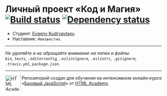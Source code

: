 # Личный проект «Код и Магия» [![Build status][travis-image]][travis-url] [![Dependency status][dependency-image]][dependency-url]

* Студент: [Evgeny Kudryavtsev](https://up.htmlacademy.ru/javascript/7/user/166603).
* Наставник: `Неизвестно`.

---

_Не удаляйте и не обращайте внимание на папки и файлы:_<br>
_`bin`, `tests`, `.editorconfig`, `.eslintignore`, `.eslintrc`, `.gitignore`, `.travis.yml`, `package.json`._

---

<a href="https://htmlacademy.ru/intensive/javascript"><img align="left" width="50" height="50" title="HTML Academy" src="https://up.htmlacademy.ru/static/img/intensive/javascript/logo-for-github.svg"></a>

Репозиторий создан для обучения на интенсивном онлайн‑курсе «[Базовый JavaScript](https://htmlacademy.ru/intensive/javascript)» от [HTML Academy](https://htmlacademy.ru).

[travis-image]: https://travis-ci.org/htmlacademy-javascript/166603-code-and-magick.svg?branch=master
[travis-url]: https://travis-ci.org/htmlacademy-javascript/166603-code-and-magick
[dependency-image]: https://david-dm.org/htmlacademy-javascript/166603-code-and-magick.svg?style=flat-square
[dependency-url]: https://david-dm.org/htmlacademy-javascript/166603-code-and-magick
